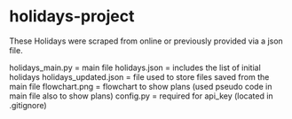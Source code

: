 # holidays-project

These Holidays were scraped from online or previously provided via a json file.

holidays_main.py = main file
holidays.json = includes the list of initial holidays
holidays_updated.json = file used to store files saved from the main file
flowchart.png = flowchart to show plans (used pseudo code in main file also to show plans)
config.py = required for api_key (located in .gitignore)
